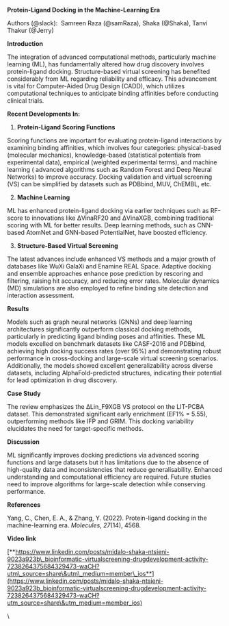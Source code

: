 <!--StartFragment-->

**Protein-Ligand Docking in the Machine-Learning Era**

Authors (@slack):  Samreen Raza (@samRaza), Shaka (@Shaka), Tanvi Thakur (@Jerry)

**Introduction**

The integration of advanced computational methods, particularly machine learning (ML), has fundamentally altered how drug discovery involves protein-ligand docking. Structure-based virtual screening has benefited considerably from ML regarding reliability and efficacy. This advancement is vital for Computer-Aided Drug Design (CADD), which utilizes computational techniques to anticipate binding affinities before conducting clinical trials.

**Recent Developments In:**

1. **Protein-Ligand Scoring Functions**

Scoring functions are important for evaluating protein-ligand interactions by examining binding affinities, which involves four categories: physical-based (molecular mechanics), knowledge-based (statistical potentials from experimental data), empirical (weighted experimental terms), and machine learning ( advanced algorithms such as Random Forest and Deep Neural Networks) to improve accuracy. Docking validation and virtual screening (VS) can be simplified by datasets such as PDBbind, MUV, ChEMBL, etc. 

2. **Machine Learning** 

ML has enhanced protein-ligand docking via earlier techniques such as RF-score to innovations like ΔVinaRF20 and ΔVinaXGB, combining traditional scoring with ML for better results. Deep learning methods, such as CNN-based AtomNet and GNN-based PotentialNet, have boosted efficiency. 

3. **Structure-Based Virtual Screening** 

The latest advances include enhanced VS methods and a major growth of databases like WuXi GalaXi and Enamine REAL Space. Adaptive docking and ensemble approaches enhance pose prediction by rescoring and filtering, raising hit accuracy, and reducing error rates. Molecular dynamics (MD) simulations are also employed to refine binding site detection and interaction assessment.

**Results** 

Models such as graph neural networks (GNNs) and deep learning architectures significantly outperform classical docking methods, particularly in predicting ligand binding poses and affinities. These ML models excelled on benchmark datasets like CASF-2016 and PDBbind, achieving high docking success rates (over 95%) and demonstrating robust performance in cross-docking and large-scale virtual screening scenarios. Additionally, the models showed excellent generalizability across diverse datasets, including AlphaFold-predicted structures, indicating their potential for lead optimization in drug discovery. 

**Case Study**

The review emphasizes the ∆Lin\_F9XGB VS protocol on the LIT-PCBA dataset. This demonstrated significant early enrichment (EF1% = 5.55), outperforming methods like IFP and GRIM. This docking variability elucidates the need for target-specific methods.

**Discussion**

ML significantly improves docking predictions via advanced scoring functions and large datasets but it has limitations due to the absence of high-quality data and inconsistencies that reduce generalisability. Enhanced understanding and computational efficiency are required. Future studies need to improve algorithms for large-scale detection while conserving performance. 

**References** 

Yang, C., Chen, E. A., & Zhang, Y. (2022). Protein-ligand docking in the machine-learning era. _Molecules_, _27_(14), 4568.

**Video link** 

[**https://www.linkedin.com/posts/midalo-shaka-ntsieni-9023a923b\_bioinformatic-virtualscreening-drugdevelopment-activity-7238264375684329473-waCH?utm\_source=share\&utm\_medium=member\_ios**](https://www.linkedin.com/posts/midalo-shaka-ntsieni-9023a923b_bioinformatic-virtualscreening-drugdevelopment-activity-7238264375684329473-waCH?utm_source=share\&utm_medium=member_ios)

\


<!--EndFragment-->
